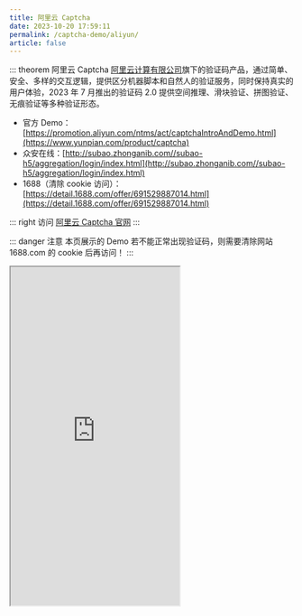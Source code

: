 ```yaml
---
title: 阿里云 Captcha
date: 2023-10-20 17:59:11
permalink: /captcha-demo/aliyun/
article: false
---
```


::: theorem 阿里云 Captcha
[阿里云计算有限公司](https://www.tianyancha.com/company/138473506)旗下的验证码产品，通过简单、安全、多样的交互逻辑，提供区分机器脚本和自然人的验证服务，同时保持真实的用户体验，2023 年 7 月推出的验证码 2.0 提供空间推理、滑块验证、拼图验证、无痕验证等多种验证形态。

- 官方 Demo：[https://promotion.aliyun.com/ntms/act/captchaIntroAndDemo.html](https://www.yunpian.com/product/captcha)<Badge text="140" type="error" vertical="middle"/>
- 众安在线：[http://subao.zhonganib.com//subao-h5/aggregation/login/index.html](http://subao.zhonganib.com//subao-h5/aggregation/login/index.html)<Badge text="140" type="error" vertical="middle"/>
- 1688（清除 cookie 访问）：[https://detail.1688.com/offer/691529887014.html](https://detail.1688.com/offer/691529887014.html)<Badge text="226" type="error" vertical="middle"/><Badge text="本页使用" type="error" vertical="middle"/>

::: right
访问 [阿里云 Captcha 官网](https://www.aliyun.com/product/security/captcha)
:::

::: danger 注意
本页展示的 Demo 若不能正常出现验证码，则需要清除网站 1688.com 的 cookie 后再访问！
:::

<iframe src="https://detail.1688.com/offer/691529887014.html" scrolling="no" height="600px"></iframe>
